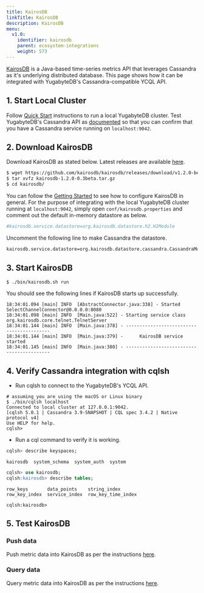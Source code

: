 ```yaml
---
title: KairosDB
linkTitle: KairosDB
description: KairosDB
menu:
  v1.0:
    identifier: kairosdb
    parent: ecosystem-integrations
    weight: 573
---
```


[KairosDB](http://kairosdb.github.io/) is a Java-based time-series metrics API that leverages Cassandra as it's underlying distributed database. This page shows how it can be integrated with YugabyteDB's Cassandra-compatible YCQL API.

## 1. Start Local Cluster

Follow [Quick Start](../../../quick-start/) instructions to run a local YugabyteDB cluster. Test YugabyteDB's Cassandra API as [documented](../../quick-start/test-cassandra/) so that you can confirm that you have a Cassandra service running on `localhost:9042`.

## 2. Download KairosDB

Download KairosDB as stated below. Latest releases are available [here](https://github.com/kairosdb/kairosdb/releases).

```sh
$ wget https://github.com/kairosdb/kairosdb/releases/download/v1.2.0-beta3/kairosdb-1.2.0-0.3beta.tar.gz
$ tar xvfz kairosdb-1.2.0-0.3beta.tar.gz
$ cd kairosdb/
```

You can follow the [Getting Started](http://kairosdb.github.io/docs/build/html/GettingStarted.html) to see how to configure KairosDB in general. For the purpose of integrating with the local YugabyteDB cluster running at `localhost:9042`, simply open `conf/kairosdb.properties` and comment out the default in-memory datastore as below.

```sh
#kairosdb.service.datastore=org.kairosdb.datastore.h2.H2Module 
```

Uncomment the following line to make Cassandra the datastore.

```sh
kairosdb.service.datastore=org.kairosdb.datastore.cassandra.CassandraModule
```

## 3. Start KairosDB

```sh
$ ./bin/kairosdb.sh run
```

You should see the following lines if KairosDB starts up successfully.

```
18:34:01.094 [main] INFO  [AbstractConnector.java:338] - Started SelectChannelConnector@0.0.0.0:8080
18:34:01.098 [main] INFO  [Main.java:522] - Starting service class org.kairosdb.core.telnet.TelnetServer
18:34:01.144 [main] INFO  [Main.java:378] - ------------------------------------------
18:34:01.144 [main] INFO  [Main.java:379] -      KairosDB service started
18:34:01.145 [main] INFO  [Main.java:380] - ------------------------------------------
```

## 4. Verify Cassandra integration with cqlsh

- Run cqlsh to connect to the YugabyteDB's YCQL API. 

```
# assuming you are using the macOS or Linux binary
$ ./bin/cqlsh localhost
Connected to local cluster at 127.0.0.1:9042.
[cqlsh 5.0.1 | Cassandra 3.9-SNAPSHOT | CQL spec 3.4.2 | Native protocol v4]
Use HELP for help.
cqlsh> 
```

- Run a cql command to verify it is working.

```sql
cqlsh> describe keyspaces;
```
```
kairosdb  system_schema  system_auth  system
```
```sql
cqlsh> use kairosdb;
cqlsh:kairosdb> describe tables;
```
```
row_keys       data_points    string_index      
row_key_index  service_index  row_key_time_index

cqlsh:kairosdb>
```

## 5. Test KairosDB


### Push data

Push metric data into KairosDB as per the instructions [here](http://kairosdb.github.io/docs/build/html/PushingData.html).

### Query data

Query metric data into KairosDB as per the instructions [here](http://kairosdb.github.io/docs/build/html/QueryingData.html).

